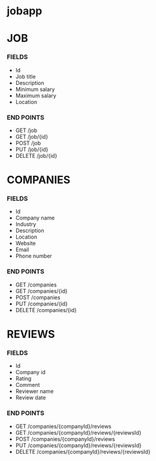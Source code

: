 # jobapp

# JOB

### FIELDS
* Id
* Job title
* Description
* Minimum salary
* Maximum salary
* Location

### END POINTS
* GET /job
* GET /job/{id}
* POST /job
* PUT /job/{id}
* DELETE /job/{id}


# COMPANIES
### FIELDS
* Id
* Company name
* Industry
* Description
* Location
* Website
* Email
* Phone number

### END POINTS
* GET /companies
* GET /companies/{id}
* POST /companies
* PUT /companies/{id}
* DELETE /companies/{id}

# REVIEWS

### FIELDS
* Id
* Company id
* Rating
* Comment
* Reviewer name
* Review date

### END POINTS
* GET /companies/{companyId}/reviews
* GET /companies/{companyId}/reviews/{reviewsId}
* POST /companies/{companyId}/reviews
* PUT /companies/{companyId}/reviews/{reviewsId}
* DELETE /companies/{companyId}/reviews/{reviewsId}